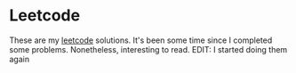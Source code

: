 # Leetcode
These are my [leetcode](https://leetcode.com/svenskithesource/) solutions.
It's been some time since I completed some problems. Nonetheless, interesting to read.
EDIT: I started doing them again
